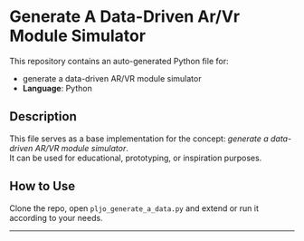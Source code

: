 # Generate A Data-Driven Ar/Vr Module Simulator

This repository contains an auto-generated Python file for:

- generate a data-driven AR/VR module simulator
- **Language**: Python

## Description

This file serves as a base implementation for the concept: *generate a data-driven AR/VR module simulator*.  
It can be used for educational, prototyping, or inspiration purposes.

## How to Use

Clone the repo, open `pljo_generate_a_data.py` and extend or run it according to your needs.

---


